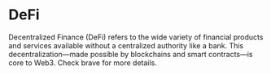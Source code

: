 # DeFi
Decentralized Finance (DeFi) refers to the wide variety of financial products and services available without a centralized authority like a bank. This decentralization—made possible by blockchains and smart contracts—is core to Web3.    Check brave for more details. 
